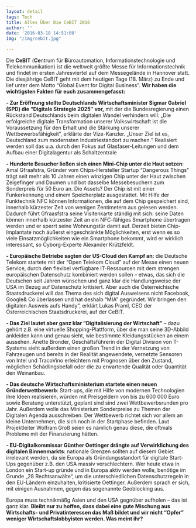 ```yaml
---
layout: detail
tags: Tech
title: Alles Über Die CeBIT 2016
author: ''
date: '2016-03-18 14:51:00'
img: "/img/cebit.jpg"

---
```

Die **CeBIT** (**Ce**ntrum für **B**üroautomation, **I**nformationstechnologie und **T**elekommunikation) ist die weltweit größte Messe für Informationstechnik und findet im ersten Jahresviertel auf dem Messegelände in Hannover statt. Die diesjährige CeBIT geht mit dem heutigen Tage (18. März) zu Ende und lief unter dem Motto “Global Event for Digital Business”. **Wir haben die wichtigsten Fakten für euch zusammengefasst:**

**- Zur Eröffnung stellte Deutschlands Wirtschaftsminister Sigmar Gabriel (SPD) die “Digitale Strategie 2025″ vor,** mit der die Bundesregierung einen Rückstand Deutschlands beim digitalen Wandel verhindern will: „Die erfolgreiche digitale Transformation unserer Volkswirtschaft ist die Voraussetzung für den Erhalt und die Stärkung unserer Wettbewerbsfähigkeit“, erklärte der Vize-Kanzler. „Unser Ziel ist es, Deutschland zum modernsten Industriestandort zu machen.“ Realisiert werden soll das u.a. durch den Fokus auf Glasfaser-Leitungen und dem Aufbau einer Digitalagentur als Schaltzentrale

**- Hunderte Besucher ließen sich einen Mini-Chip unter die Haut setzen**: Amal Gfraafstra, Gründer vom Chips-Hersteller Startup “Dangerous Things” trägt seit mehr als 10 Jahren einen winzigen Chip unter der Haut zwischen Zeigefinger und Daumen und bot dasselbe Messebesuchern zum Sonderpreis für 50 Euro an. Die Assets? Der Chip ist mit einer Funkerkennung und einem Speicherplatz ausgestattet. Mit Hilfe der Funktechnik NFC können Informationen, die auf dem Chip gespeichert sind, innerhalb kürzester Zeit von wenigen Zentimetern aus gelesen werden. Dadurch führt Gfraasfstra seine Visitenkarte ständig mit sich: seine Daten können innerhalb kürzester Zeit an ein NFC-fähiges Smartphone übertragen werden und er sperrt seine Wohnungstür damit auf. Derzeit bieten Chip-Implantate noch äußerst eingeschränkte Möglichkeiten, erst wenn es so viele Einsatzmöglichkeiten wie ein Smartphone bekommt, wird er wirklich interessant, so Cyborg-Experte Alexander Krützfeldt.

**- Europäische Betriebe sagten der US-Cloud den Kampf an:** die Deutsche Telekom startete mit der “Open Telekom Cloud” auf der Messe einen neuen Service, durch den flexibel verfügbare IT-Ressourcen mit dem strengen europäischen Datenschutz kombiniert werden sollen – etwas, das sich die Deutschen seit Jahren wünschen und ganz klar die Handlungsweise der USA im Bezug auf Datenschutz kritisiert. Aber auch die Österreichische Staatsdruckerei will das Thema des sich digital Ausweisens nicht Facebook, Google& Co überlassen und hat deshalb “MIA” gegründet. Wir bringen den digitalen Ausweis aufs Handy“, erklärt Lukas Praml, CEO der Österreichischen Staatsdruckerei, auf der CeBIT.

**- Das Ziel lautet aber ganz klar “Digitalisierung der Wirtschaft”** – dazu gehört z.B. eine virtuelle Shopping-Plattform, über die man seine 3D-Abbild ankleiden kann und genau sieht, wie bestimmte Kleidungsstücken an einem aussehen. Anette Bronder, Geschäftsführerin der Digital Division von T-Systems sieht außerdem einen großen Trend in der Vernetzung von Fahrzeugen und bereits in der Realität angewendete, vernetzte Sensoren von Intel und TracoVino erleichtern mit Prognosen über den Zustand, möglichen Schädlingsbefall oder die zu erwartende Qualität oder Quantität den Weinanbau.

**- Das deutsche Wirtschaftsministerium startete einen neuen Gründerwettbewerb**: Start-ups, die mit Hilfe von modernen Technologien ihre Ideen realisieren, würden mit Preisgeldern von bis zu 600 000 Euro sowie Beratung unterstützt, geplant sind sind zwei Wettbewerbsrunden pro Jahr. Außerdem wolle das Ministerium Sonderpreise zu Themen der Digitalen Agenda ausschreiben. Der Wettbewerb richtet sich vor allem an kleine Unternehmen, die sich noch in der Startphase befinden. Laut Projektleiter Wolfram Groß seien es nämlich genau diese, die oftmals Probleme mit der Finanzierung hätten.

**- EU-Digitalkommissar Günther Oettinger drängte auf Verwirklichung des digitalen Binnenmarkts**: nationale Grenzen sollten auf diesem Gebiet irrelevant werden, da sie Europa als Gründungsstandort für digitale Start-Ups gegenüber z.B. den USA massiv verschlechtern. Wer heute etwa in London ein Start-up gründe und in Europa aktiv werden wolle, benötige im Grunde „28 Rechtsanwälte“, um die unterschiedlichen Datenschutzregeln in den EU-Ländern einzuhalten, kritisierte Oettinger. Außerdem sprach er sich, mit einigen Ausnahmen, gegen das sogenannte Geoblocking aus.

Europa muss technikmäßg Asien und den USA gegnüber aufholen – das ist ganz klar. **Bleibt nur zu hoffen, dass dabei eine gute Mischung aus Wirtschafts- und Privatinteressen das Maß bildet und wir nicht “Opfer” weniger Wirtschaftslobbyisten werden. Was meint ihr?**